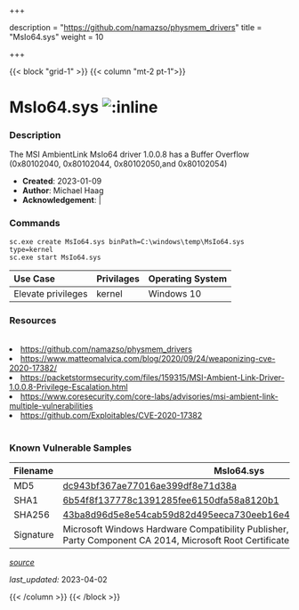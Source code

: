 +++

description = "https://github.com/namazso/physmem_drivers"
title = "MsIo64.sys"
weight = 10

+++


{{< block "grid-1" >}}
{{< column "mt-2 pt-1">}}


# MsIo64.sys ![:inline](/images/twitter_verified.png) 


### Description

The MSI AmbientLink MsIo64 driver 1.0.0.8 has a Buffer Overflow (0x80102040, 0x80102044, 0x80102050,and 0x80102054)

- **Created**: 2023-01-09
- **Author**: Michael Haag
- **Acknowledgement**:  | [](https://twitter.com/)

### Commands

```
sc.exe create MsIo64.sys binPath=C:\windows\temp\MsIo64.sys type=kernel
sc.exe start MsIo64.sys
```

| Use Case | Privilages | Operating System | 
|:---- | ---- | ---- |
| Elevate privileges | kernel | Windows 10 |

### Resources
<br>
<li><a href=" https://github.com/namazso/physmem_drivers"> https://github.com/namazso/physmem_drivers</a></li>
<li><a href=" https://www.matteomalvica.com/blog/2020/09/24/weaponizing-cve-2020-17382/"> https://www.matteomalvica.com/blog/2020/09/24/weaponizing-cve-2020-17382/</a></li>
<li><a href="https://packetstormsecurity.com/files/159315/MSI-Ambient-Link-Driver-1.0.0.8-Privilege-Escalation.html">https://packetstormsecurity.com/files/159315/MSI-Ambient-Link-Driver-1.0.0.8-Privilege-Escalation.html</a></li>
<li><a href="https://www.coresecurity.com/core-labs/advisories/msi-ambient-link-multiple-vulnerabilities">https://www.coresecurity.com/core-labs/advisories/msi-ambient-link-multiple-vulnerabilities</a></li>
<li><a href="https://github.com/Exploitables/CVE-2020-17382">https://github.com/Exploitables/CVE-2020-17382</a></li>
<br>

### Known Vulnerable Samples

| Filename | MsIo64.sys |
|:---- | ---- | 
| MD5 | <a href="https://www.virustotal.com/gui/file/dc943bf367ae77016ae399df8e71d38a">dc943bf367ae77016ae399df8e71d38a</a> |
| SHA1 | <a href="https://www.virustotal.com/gui/file/6b54f8f137778c1391285fee6150dfa58a8120b1">6b54f8f137778c1391285fee6150dfa58a8120b1</a> |
| SHA256 | <a href="https://www.virustotal.com/gui/file/43ba8d96d5e8e54cab59d82d495eeca730eeb16e4743ed134cdd495c51a4fc89">43ba8d96d5e8e54cab59d82d495eeca730eeb16e4743ed134cdd495c51a4fc89</a> |
| Signature | Microsoft Windows Hardware Compatibility Publisher, Microsoft Windows Third Party Component CA 2014, Microsoft Root Certificate Authority 2010   |


[*source*](https://github.com/magicsword-io/LOLDrivers/tree/main/yaml/msio64.sys.yml)

*last_updated:* 2023-04-02








{{< /column >}}
{{< /block >}}
